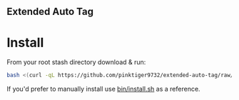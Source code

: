 Extended Auto Tag
---

# Install

From your root stash directory download & run:

```bash
bash <(curl -qL https://github.com/pinktiger9732/extended-auto-tag/raw/main/bin/install.sh)
```

If you'd prefer to manually install use [bin/install.sh](install.sh) as a reference.
